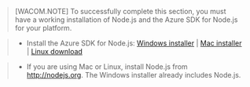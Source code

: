 > [WACOM.NOTE]
> To successfully complete this section, you must have a working installation of Node.js and the Azure SDK for Node.js for your platform.

> -   Install the Azure SDK for Node.js: [Windows installer][Windows installer] | [Mac installer][Mac installer] | [Linux download][Linux download]

> -   If you are using Mac or Linux, install Node.js from <http://nodejs.org>. The Windows installer already includes Node.js.

  [Windows installer]: http://go.microsoft.com/fwlink/?LinkId=254279
  [Mac installer]: http://go.microsoft.com/fwlink/?LinkId=253471
  [Linux download]: http://go.microsoft.com/fwlink/?LinkId=253472
